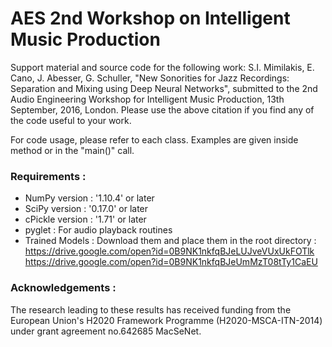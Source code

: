# AES 2nd Workshop on Intelligent Music Production

Support material and source code for the following work: S.I. Mimilakis, E. Cano, J. Abesser, G. Schuller, "New  Sonorities for Jazz Recordings: Separation and Mixing using Deep Neural Networks", submitted to the 2nd Audio Engineering Workshop for Intelligent Music Production, 13th September, 2016, London.
Please use the above citation if you find any of the code useful to your work.

For code usage, please refer to each class. Examples are given inside method or in the "main()" call.

### Requirements   :
- NumPy version    : '1.10.4' or later
- SciPy version    : '0.17.0' or later
- cPickle version  : '1.71' or later
- pyglet           :  For audio playback routines
- Trained Models   :  Download them and place them in the root directory :
		      https://drive.google.com/open?id=0B9NK1nkfqBJeLUJveVUxUkFOTlk
		      https://drive.google.com/open?id=0B9NK1nkfqBJeUmMzT08tTy1CaEU

### Acknowledgements :
The research leading to these results has received funding from the European Union's H2020 Framework Programme (H2020-MSCA-ITN-2014) under grant agreement no.642685 MacSeNet.

